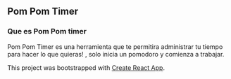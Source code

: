 
## Pom Pom Timer 

### Que es Pom Pom timer 
 Pom Pom Timer es una herramienta que te permitira administrar tu tiempo para hacer lo que quieras! , solo inicia un pomodoro y comienza a trabajar. 


This project was bootstrapped with [Create React App](https://github.com/facebookincubator/create-react-app).
